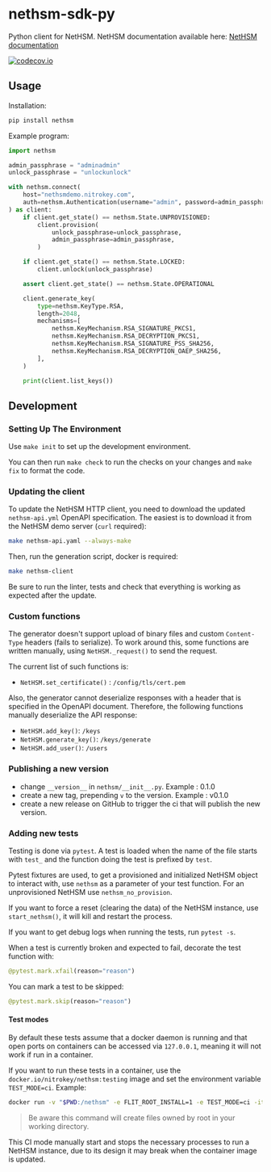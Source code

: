 # nethsm-sdk-py

Python client for NetHSM. NetHSM documentation available here: [NetHSM documentation](https://docs.nitrokey.com/nethsm/)

[![codecov.io][codecov-badge]][codecov-url]

[codecov-badge]: https://codecov.io/gh/nitrokey/nethsm-sdk-py/branch/main/graph/badge.svg
[codecov-url]: https://app.codecov.io/gh/nitrokey/nethsm-sdk-py/tree/main

## Usage

Installation:

```sh
pip install nethsm
```

Example program:

```py
import nethsm

admin_passphrase = "adminadmin"
unlock_passphrase = "unlockunlock"

with nethsm.connect(
    host="nethsmdemo.nitrokey.com",
    auth=nethsm.Authentication(username="admin", password=admin_passphrase),
) as client:
    if client.get_state() == nethsm.State.UNPROVISIONED:
        client.provision(
            unlock_passphrase=unlock_passphrase,
            admin_passphrase=admin_passphrase,
        )

    if client.get_state() == nethsm.State.LOCKED:
        client.unlock(unlock_passphrase)

    assert client.get_state() == nethsm.State.OPERATIONAL

    client.generate_key(
        type=nethsm.KeyType.RSA,
        length=2048,
        mechanisms=[
            nethsm.KeyMechanism.RSA_SIGNATURE_PKCS1,
            nethsm.KeyMechanism.RSA_DECRYPTION_PKCS1,
            nethsm.KeyMechanism.RSA_SIGNATURE_PSS_SHA256,
            nethsm.KeyMechanism.RSA_DECRYPTION_OAEP_SHA256, 
        ],
    )

    print(client.list_keys())
```

## Development

### Setting Up The Environment

Use `make init` to set up the development environment.

You can then run `make check` to run the checks on your changes and `make fix` to format the code.

### Updating the client

To update the NetHSM HTTP client, you need to download the updated ``nethsm-api.yml`` OpenAPI specification. The easiest is to download it from the NetHSM demo server (``curl`` required):

```sh
make nethsm-api.yaml --always-make
```

Then, run the generation script, docker is required:

```sh
make nethsm-client
```  

Be sure to run the linter, tests and check that everything is working as expected after the update.

### Custom functions

The generator doesn't support upload of binary files and custom `Content-Type` headers (fails to serialize).
To work around this, some functions are written manually, using `NetHSM._request()` to send the request.

The current list of such functions is:

- `NetHSM.set_certificate()` : `/config/tls/cert.pem`

Also, the generator cannot deserialize responses with a header that is specified in the OpenAPI document.
Therefore, the following functions manually deserialize the API response:

- `NetHSM.add_key()`: `/keys`
- `NetHSM.generate_key()`: `/keys/generate`
- `NetHSM.add_user()`: `/users`

### Publishing a new version

- change `__version__` in `nethsm/__init__.py`. Example : 0.1.0
- create a new tag, prepending `v` to the version. Example : v0.1.0
- create a new release on GitHub to trigger the ci that will publish the new version.

### Adding new tests

Testing is done via `pytest`. A test is loaded when the name of the file starts with `test_` and the function doing the test is prefixed by `test`.

Pytest fixtures are used, to get a provisioned and initialized NetHSM object to interact with, use `nethsm` as a parameter of your test function. For an unprovisioned NetHSM use `nethsm_no_provision`.

If you want to force a reset (clearing the data) of the NetHSM instance, use `start_nethsm()`, it will kill and restart the process.

If you want to get debug logs when running the tests, run `pytest -s`.

When a test is currently broken and expected to fail, decorate the test function with:

```python
@pytest.mark.xfail(reason="reason")
```

You can mark a test to be skipped:

```python
@pytest.mark.skip(reason="reason")
```

#### Test modes

By default these tests assume that a docker daemon is running and that open ports on containers can be accessed via `127.0.0.1`, meaning it will not work if run in a container.

If you want to run these tests in a container, use the `docker.io/nitrokey/nethsm:testing` image and set the environment variable `TEST_MODE=ci`. Example:

```sh
docker run -v "$PWD:/nethsm" -e FLIT_ROOT_INSTALL=1 -e TEST_MODE=ci -it --entrypoint /bin/sh nitrokey/nethsm:testing -c "apk add make python3 && cd /nethsm && make init && make test"
```

> Be aware this command will create files owned by root in your working directory.

This CI mode manually start and stops the necessary processes to run a NetHSM instance, due to its design it may break when the container image is updated.
